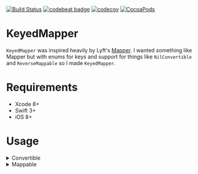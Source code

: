 [![Build Status](https://travis-ci.org/Noobish1/KeyedMapper.svg?branch=master)](https://travis-ci.org/Noobish1/KeyedMapper) [![codebeat badge](https://codebeat.co/badges/bb395496-29ad-4ab6-8c2f-db58b7dd28a4)](https://codebeat.co/projects/github-com-noobish1-keyedmapper) [![codecov](https://codecov.io/gh/Noobish1/KeyedMapper/branch/master/graph/badge.svg)](https://codecov.io/gh/Noobish1/KeyedMapper) [![CocoaPods](https://img.shields.io/cocoapods/v/KeyedMapper.svg?maxAge=2592000)]()

# KeyedMapper

`KeyedMapper` was inspired heavily by Lyft's [Mapper](https://github.com/lyft/mapper). I wanted something like Mapper but with enums for keys and support for things like `NilConvertible` and `ReverseMappable` so I made `KeyedMapper`. 

# Requirements
 
- Xcode 8+
- Swift 3+
- iOS 8+

# Usage

<details>
<summary>Convertible</summary>
```swift
extension NSTimeZone: Convertible {
    public static func fromMap(_ value: Any) throws -> NSTimeZone {
        guard let name = value as? String else {
            throw MapperError.convertibleError(value: value, expectedType: String.self)
        }
        
        guard let timeZone = self.init(name: name) else {
            throw MapperError.customError(field: nil, message: "Unsupported timezone \(name)")
        }
        
        return timeZone
    }
}
```
</details>

<details>
<summary>NilConvertible</summary>
```swift
enum NilConvertibleEnum {
    case something
    case nothing
}

extension NilConvertibleEnum: NilConvertible {
    static func fromMap(_ value: Any?) throws -> NilConvertibleEnum {
        if let _ = value {
            return .something
        } else {
            return .nothing
        }
    }
}
```
</details>

<details>
<summary>Mappable</summary>
```swift
struct SubObject {
    let property: String
}

extension SubObject: Mappable {
    enum Key: String, JSONKey {
        case property
    }

    init(map: KeyedMapper<SubObject>) throws {
        self.property = try map.from(.property)
    }
}

extension SubObject: ReverseMappable {
    func toKeyedJSON() -> [SubObject.Key : Any?] {
        return [.property : property]
    }
}

struct Object {
    let property: String
    let optionalProperty: String?
    let convertibleProperty: NSTimeZone
    let optionalConvertibleProperty: NSTimeZone?
    let nilConvertibleProperty: NilConvertibleEnum
    let arrayProperty: [String]
    let optionalArrayProperty: [String]?
    let mappableProperty: SubObject
    let optionalMappableProperty: SubObject?
}

extension Object: Mappable {
    enum Key: String, JSONKey {
        case property
        case optionalProperty
        case convertibleProperty
        case optionalConvertibleProperty
        case nilConvertibleProperty
        case arrayProperty
        case optionalArrayProperty
        case mappableProperty
        case optionalMappableProperty
    }
    
    init(map: KeyedMapper<Object>) throws {
        self.property = try map.from(.property)
        self.optionalProperty = map.optionalFrom(.optionalProperty)
        self.convertibleProperty = try map.from(.convertibleProperty)
        self.optionalConvertibleProperty = map.optionalFrom(.optionalConvertibleProperty)
        self.nilConvertibleProperty = try map.from(.nilConvertibleProperty)
        self.arrayProperty = try map.from(.arrayProperty)
        self.optionalArrayProperty = map.optionalFrom(.optionalArrayProperty)
        self.mappableProperty = try map.from(.mappableProperty)
        self.optionalMappableProperty = map.optionalFrom(.optionalMappableProperty)
    }
}

let JSON: NSDictionary = ["property" : "propertyValue",
                                 "convertibleProperty" : NSTimeZone(forSecondsFromGMT: 0).abbreviation,
                                 "arrayProperty" : ["arrayPropertyValue1", "arrayPropertyValue2"],
                                 "mappableProperty" : ["property" : "propertyValue"]]

let object = try Object.from(dictionary: JSON)
```
</details>

<details>
<summary>ReverseMappable</summary>

```swift
extension Object: ReverseMappable {
    func toKeyedJSON() -> [Object.Key : Any?] {
        return [.property : property,
                .optionalProperty : optionalProperty,
                .convertibleProperty : convertibleProperty,
                .optionalConvertibleProperty : optionalConvertibleProperty,
                .nilConvertibleProperty : nilConvertibleProperty,
                .arrayProperty : arrayProperty,
                .optionalArrayProperty : optionalArrayProperty,
                .mappableProperty : mappableProperty.toJSON(),
                .optionalMappableProperty: optionalMappableProperty?.toJSON()
        ]
    }
}

let outJSON = object.toJSON()
```
</details>

